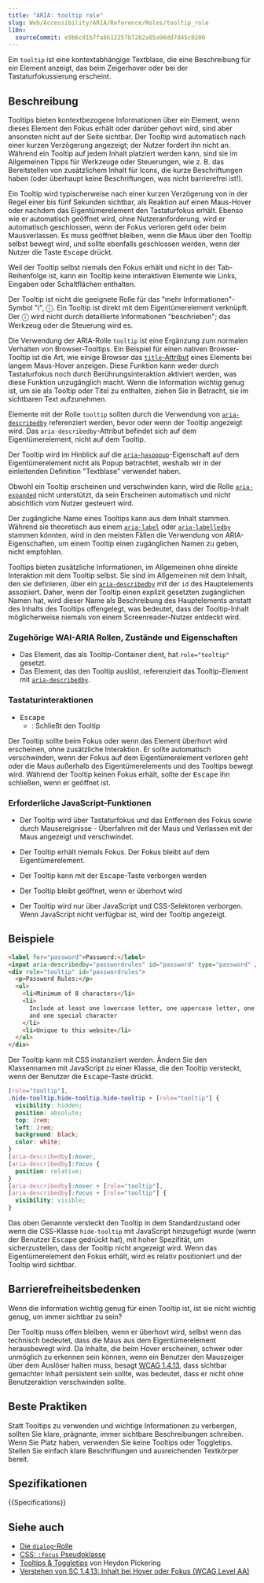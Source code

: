 ```yaml
---
title: "ARIA: tooltip role"
slug: Web/Accessibility/ARIA/Reference/Roles/tooltip_role
l10n:
  sourceCommit: e9b6cd1b7fa8612257b72b2a85a96dd7d45c0200
---
```


Ein `tooltip` ist eine kontextabhängige Textblase, die eine Beschreibung für ein Element anzeigt, das beim Zeigerhover oder bei der Tastaturfokussierung erscheint.

## Beschreibung

Tooltips bieten kontextbezogene Informationen über ein Element, wenn dieses Element den Fokus erhält oder darüber gehovt wird, sind aber ansonsten nicht auf der Seite sichtbar. Der Tooltip wird automatisch nach einer kurzen Verzögerung angezeigt; der Nutzer fordert ihn nicht an. Während ein Tooltip auf jedem Inhalt platziert werden kann, sind sie im Allgemeinen Tipps für Werkzeuge oder Steuerungen, wie z. B. das Bereitstellen von zusätzlichem Inhalt für Icons, die kurze Beschriftungen haben (oder überhaupt keine Beschriftungen, was nicht barrierefrei ist!).

Ein Tooltip wird typischerweise nach einer kurzen Verzögerung von in der Regel einer bis fünf Sekunden sichtbar, als Reaktion auf einen Maus-Hover oder nachdem das Eigentümerelement den Tastaturfokus erhält. Ebenso wie er automatisch geöffnet wird, ohne Nutzeranforderung, wird er automatisch geschlossen, wenn der Fokus verloren geht oder beim Mausverlassen. Es muss geöffnet bleiben, wenn die Maus über den Tooltip selbst bewegt wird, und sollte ebenfalls geschlossen werden, wenn der Nutzer die Taste <kbd>Escape</kbd> drückt.

Weil der Tooltip selbst niemals den Fokus erhält und nicht in der Tab-Reihenfolge ist, kann ein Tooltip keine interaktiven Elemente wie Links, Eingaben oder Schaltflächen enthalten.

Der Tooltip ist nicht die geeignete Rolle für das "mehr Informationen"-Symbol "i", ⓘ. Ein Tooltip ist direkt mit dem Eigentümerelement verknüpft. Der ⓘ wird nicht durch detaillierte Informationen "beschrieben"; das Werkzeug oder die Steuerung wird es.

Die Verwendung der ARIA-Rolle `tooltip` ist eine Ergänzung zum normalen Verhalten von Browser-Tooltips. Ein Beispiel für einen nativen Browser-Tooltip ist die Art, wie einige Browser das [`title`-Attribut](/de/docs/Web/HTML/Reference/Global_attributes/title) eines Elements bei langem Maus-Hover anzeigen. Diese Funktion kann weder durch Tastaturfokus noch durch Berührungsinteraktion aktiviert werden, was diese Funktion unzugänglich macht. Wenn die Information wichtig genug ist, um sie als Tooltip oder Titel zu enthalten, ziehen Sie in Betracht, sie im sichtbaren Text aufzunehmen.

Elemente mit der Rolle `tooltip` sollten durch die Verwendung von [`aria-describedby`](/de/docs/Web/Accessibility/ARIA/Reference/Attributes/aria-describedby) referenziert werden, bevor oder wenn der Tooltip angezeigt wird. Das `aria-describedby`-Attribut befindet sich auf dem Eigentümerelement, nicht auf dem Tooltip.

Der Tooltip wird im Hinblick auf die [`aria-haspopup`](/de/docs/Web/Accessibility/ARIA/Reference/Attributes/aria-haspopup)-Eigenschaft auf dem Eigentümerelement nicht als Popup betrachtet, weshalb wir in der einleitenden Definition "Textblase" verwendet haben.

Obwohl ein Tooltip erscheinen und verschwinden kann, wird die Rolle [`aria-expanded`](/de/docs/Web/Accessibility/ARIA/Reference/Attributes/aria-expanded) nicht unterstützt, da sein Erscheinen automatisch und nicht absichtlich vom Nutzer gesteuert wird.

Der zugängliche Name eines Tooltips kann aus dem Inhalt stammen. Während sie theoretisch aus einem [`aria-label`](/de/docs/Web/Accessibility/ARIA/Reference/Attributes/aria-label) oder [`aria-labelledby`](/de/docs/Web/Accessibility/ARIA/Reference/Attributes/aria-labelledby) stammen könnten, wird in den meisten Fällen die Verwendung von ARIA-Eigenschaften, um einem Tooltip einen zugänglichen Namen zu geben, nicht empfohlen.

Tooltips bieten zusätzliche Informationen, im Allgemeinen ohne direkte Interaktion mit dem Tooltip selbst. Sie sind im Allgemeinen mit dem Inhalt, den sie definieren, über ein [`aria-describedby`](/de/docs/Web/Accessibility/ARIA/Reference/Attributes/aria-describedby) mit der `id` des Hauptelements assoziiert. Daher, wenn der Tooltip einen explizit gesetzten zugänglichen Namen hat, wird dieser Name als Beschreibung des Hauptelements anstatt des Inhalts des Tooltips offengelegt, was bedeutet, dass der Tooltip-Inhalt möglicherweise niemals von einem Screenreader-Nutzer entdeckt wird.

### Zugehörige WAI-ARIA Rollen, Zustände und Eigenschaften

- Das Element, das als Tooltip-Container dient, hat `role="tooltip"` gesetzt.
- Das Element, das den Tooltip auslöst, referenziert das Tooltip-Element mit [`aria-describedby`](/de/docs/Web/Accessibility/ARIA/Reference/Attributes/aria-describedby).

### Tastaturinteraktionen

- <kbd>Escape</kbd>
  - : Schließt den Tooltip

Der Tooltip sollte beim Fokus oder wenn das Element überhovt wird erscheinen, ohne zusätzliche Interaktion. Er sollte automatisch verschwinden, wenn der Fokus auf dem Eigentümerelement verloren geht oder die Maus außerhalb des Eigentümerelements und des Tooltips bewegt wird. Während der Tooltip keinen Fokus erhält, sollte der <kbd>Escape</kbd> ihn schließen, wenn er geöffnet ist.

### Erforderliche JavaScript-Funktionen

- Der Tooltip wird über Tastaturfokus und das Entfernen des Fokus sowie durch Mausereignisse - Überfahren mit der Maus und Verlassen mit der Maus angezeigt und verschwindet.

- Der Tooltip erhält niemals Fokus. Der Fokus bleibt auf dem Eigentümerelement.

- Der Tooltip kann mit der <kbd>Escape</kbd>-Taste verborgen werden

- Der Tooltip bleibt geöffnet, wenn er überhovt wird

- Der Tooltip wird nur über JavaScript und CSS-Selektoren verborgen. Wenn JavaScript nicht verfügbar ist, wird der Tooltip angezeigt.

## Beispiele

```html
<label for="password">Password:</label>
<input aria-describedby="passwordrules" id="password" type="password" />
<div role="tooltip" id="passwordrules">
  <p>Password Rules:</p>
  <ul>
    <li>Minimum of 8 characters</li>
    <li>
      Include at least one lowercase letter, one uppercase letter, one number
      and one special character
    </li>
    <li>Unique to this website</li>
  </ul>
</div>
```

Der Tooltip kann mit CSS instanziiert werden. Ändern Sie den Klassennamen mit JavaScript zu einer Klasse, die den Tooltip versteckt, wenn der Benutzer die <kbd>Escape</kbd>-Taste drückt.

```css
[role="tooltip"],
.hide-tooltip.hide-tooltip.hide-tooltip + [role="tooltip"] {
  visibility: hidden;
  position: absolute;
  top: 2rem;
  left: 2rem;
  background: black;
  color: white;
}
[aria-describedby]:hover,
[aria-describedby]:focus {
  position: relative;
}
[aria-describedby]:hover + [role="tooltip"],
[aria-describedby]:focus + [role="tooltip"] {
  visibility: visible;
}
```

Das oben Genannte versteckt den Tooltip in dem Standardzustand oder wenn die CSS-Klasse `hide-tooltip` mit JavaScript hinzugefügt wurde (wenn der Benutzer <kbd>Escape</kbd> gedrückt hat), mit hoher Spezifität, um sicherzustellen, dass der Tooltip nicht angezeigt wird. Wenn das Eigentümerelement den Fokus erhält, wird es relativ positioniert und der Tooltip wird sichtbar.

## Barrierefreiheitsbedenken

Wenn die Information wichtig genug für einen Tooltip ist, ist sie nicht wichtig genug, um immer sichtbar zu sein?

Der Tooltip muss offen bleiben, wenn er überhovt wird, selbst wenn das technisch bedeutet, dass die Maus aus dem Eigentümerelement herausbewegt wird. Da Inhalte, die beim Hover erscheinen, schwer oder unmöglich zu erkennen sein können, wenn ein Benutzer den Mauszeiger über dem Auslöser halten muss, besagt [WCAG 1.4.13](/de/docs/Web/Accessibility/Guides/Understanding_WCAG/Perceivable#guideline_1.4_make_it_easier_for_users_to_see_and_hear_content_including_separating_foreground_from_background), dass sichtbar gemachter Inhalt persistent sein sollte, was bedeutet, dass er nicht ohne Benutzeraktion verschwinden sollte.

## Beste Praktiken

Statt Tooltips zu verwenden und wichtige Informationen zu verbergen, sollten Sie klare, prägnante, immer sichtbare Beschreibungen schreiben. Wenn Sie Platz haben, verwenden Sie keine Tooltips oder Toggletips. Stellen Sie einfach klare Beschriftungen und ausreichenden Textkörper bereit.

## Spezifikationen

{{Specifications}}

## Siehe auch

- [Die `dialog`-Rolle](/de/docs/Web/Accessibility/ARIA/Reference/Roles/dialog_role)
- [CSS: `:focus` Pseudoklasse](/de/docs/Web/CSS/:focus)
- [Tooltips & Toggletips](https://inclusive-components.design/tooltips-toggletips/) von Heydon Pickering
- [Verstehen von SC 1.4.13: Inhalt bei Hover oder Fokus (WCAG Level AA)](https://www.w3.org/WAI/WCAG21/Understanding/content-on-hover-or-focus.html)
